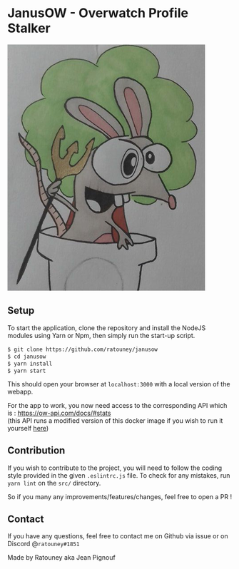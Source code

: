 # JanusOW - Overwatch Profile Stalker

![Image bugged](https://github.com/ratouney/janusow/blob/development/logo.png)

## Setup
To start the application, clone the repository and install the NodeJS modules using Yarn or Npm, then simply run the start-up script.

```shell
$ git clone https://github.com/ratouney/janusow
$ cd janusow
$ yarn install
$ yarn start
```

This should open your browser at `localhost:3000` with a local version of the webapp.

For the app to work, you now need access to the corresponding API which is : <https://ow-api.com/docs/#stats>
<br>(this API runs a modified version of this docker image if you wish to run it yourself [here](https://hub.docker.com/r/sdwolfe32/ovrstat))

## Contribution

If you wish to contribute to the project, you will need to follow the coding style provided in the given `.eslintrc.js` file.
To check for any mistakes, run  `yarn lint` on the `src/` directory.

So if you many any improvements/features/changes, feel free to open a PR !


## Contact

If you have any questions, feel free to contact me on Github via issue or on Discord @`ratouney#1851`

Made by Ratouney aka Jean Pignouf
